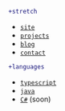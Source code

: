```diff
+stretch
```
- [`site`](https://stretch.wtf/)
- [`projects`](https://stretch.wtf/projects)
- [`blog`](https://stretch.wtf/blog)
- [`contact`](https://stretch.wtf/contact)

```diff
+languages
```
- [`typescript`](#)
- [`java`](#)
- [`C#`](#) (soon)
